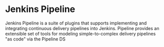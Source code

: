 # Jenkins Pipeline
   Jenkins Pipeline is a suite of plugins that supports implementing and integrating continuous delivery pipelines into Jenkins. Pipeline provides an extensible set of tools for modeling simple-to-complex delivery pipelines "as code" via the Pipeline DS




